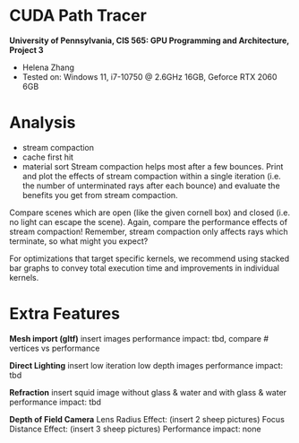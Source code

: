 CUDA Path Tracer
================

**University of Pennsylvania, CIS 565: GPU Programming and Architecture, Project 3**

* Helena Zhang
* Tested on: Windows 11, i7-10750 @ 2.6GHz 16GB, Geforce RTX 2060 6GB

Analysis
================
* stream compaction
* cache first hit
* material sort
Stream compaction helps most after a few bounces. Print and plot the effects of stream compaction within a single iteration (i.e. the number of unterminated rays after each bounce) and evaluate the benefits you get from stream compaction.

Compare scenes which are open (like the given cornell box) and closed (i.e. no light can escape the scene). Again, compare the performance effects of stream compaction! Remember, stream compaction only affects rays which terminate, so what might you expect?

For optimizations that target specific kernels, we recommend using stacked bar graphs to convey total execution time and improvements in individual kernels.
  
Extra Features
================
**Mesh import (gltf)**
insert images
performance impact: tbd, compare # vertices vs performance

**Direct Lighting**
insert low iteration low depth images
performance impact: tbd

**Refraction**
insert squid image without glass & water and with glass & water
performance impact: tbd

**Depth of Field Camera**
Lens Radius Effect: (insert 2 sheep pictures)
Focus Distance Effect: (insert 3 sheep pictures)
Performance impact: none



